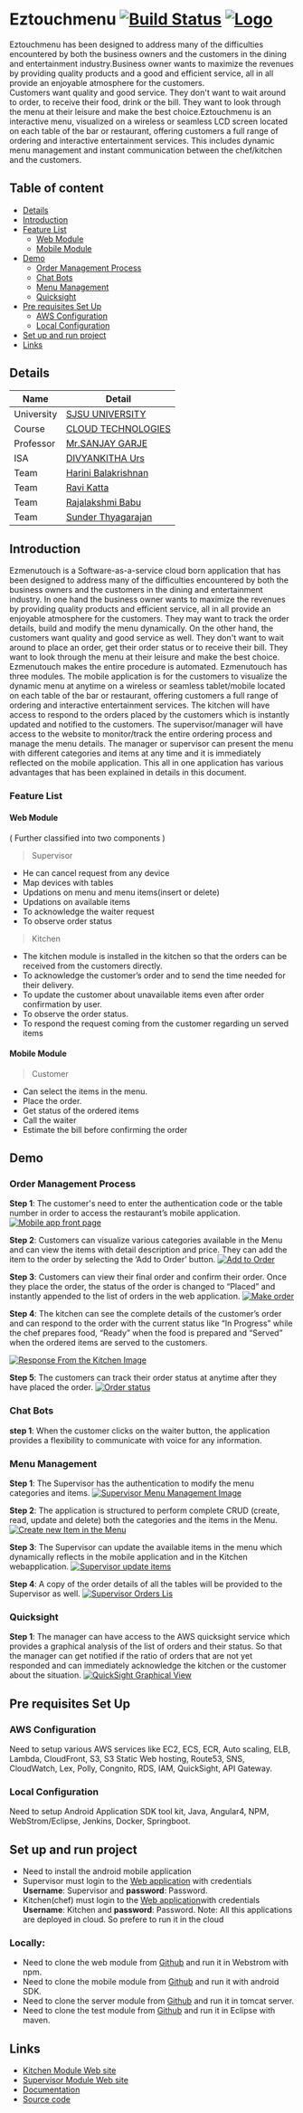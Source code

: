 # Eztouchmenu     [![Build Status](https://travis-ci.org/lil-boat/playtest-set-game.svg?branch=development)](http://54.183.149.36:8080/job/ezmenutouch/)   [![Logo](https://i.imgur.com/hgm3Beit.png)](http://ezmenutouch.com)


Eztouchmenu has been designed to address many of the difficulties encountered by both the business owners and the customers  in the dining and entertainment industry.Business owner wants to maximize the revenues by providing quality products and a good and efficient service, all in all provide an enjoyable atmosphere for the customers.  
Customers want quality and good service. They don't want to wait around to order, to receive their food, drink or the bill. They want to look through the menu at their leisure and make the best choice.Eztouchmenu is an interactive menu, visualized on a wireless or seamless LCD screen located on each table of the bar or restaurant, offering customers a full range of ordering and interactive entertainment services. This includes dynamic menu management and instant communication between the chef/kitchen and the customers. 


## Table of content

- [Details](#details)
- [Introduction](#introduction)
- [Feature List](#feature-list)
    - [Web Module](#web-module)
    - [Mobile Module](#mobile-module)
- [Demo](#demo)
    - [Order Management Process](#order-management-process)
    - [Chat Bots](#chat-bots)
    - [Menu Management](#menu-management)
    - [Quicksight](#quicksight)
- [Pre requisites Set Up](#pre-requisites-set-up)
    - [AWS Configuration](#aws-configuration)
    - [Local Configuration](#local-configuration)
- [Set up and run project](#set-up-and-run-project)
- [Links](#links)

## Details

|Name | Detail|
|---|---|
| University | [SJSU UNIVERSITY]( http://www.sjsu.edu/) |
| Course | [CLOUD TECHNOLOGIES](info.sjsu.edu/web-dbgen/catalog/courses/CMPE281.html)|
|Professor| [Mr.SANJAY GARJE](https://www.linkedin.com/in/sanjaygarje/) |
|ISA|[DIVYANKITHA Urs](https://www.linkedin.com/in/divyankithaurs/) |
|Team | [Harini Balakrishnan](https://www.linkedin.com/in/harini-balakrishnan/) 
|Team | [Ravi Katta](https://www.linkedin.com/in/ravi-shanker-katta/)  
|Team | [Rajalakshmi Babu](https://www.linkedin.com/in/rajalakshmi-babu-79a100102/) 
|Team | [Sunder Thyagarajan](https://www.linkedin.com/in/sunderthyagarajan/)

## Introduction
Ezmenutouch is a Software-as-a-service cloud born application that has been designed to address many of the difficulties encountered by both the business owners and the customers in the dining and entertainment industry. In one hand the business owner wants to maximize the revenues by providing quality products and efficient service, all in all provide an enjoyable atmosphere for the customers. They may want to track the order details, build  and modify the menu dynamically. On the other hand, the customers want quality and good service as well. They don't want to wait around to place an order, get their order status or to receive their bill. They want to look through the menu at their leisure and make the best choice. 
Ezmenutouch makes the entire procedure is automated. Ezmenutouch has three modules. The mobile application is for the customers to visualize the dynamic menu at anytime on a wireless or seamless tablet/mobile located on each table of the bar or restaurant, offering customers a full range of ordering and interactive entertainment services. The kitchen will have access to respond to the orders placed by the customers which is instantly updated and notified to the customers. The supervisor/manager will have access to the website to monitor/track the entire ordering process and manage the menu details. The manager or supervisor can present the menu with different categories and items at any time and it is immediately reflected on the mobile application. This all in one application has various advantages that has been explained in details in this document. 

### Feature List
#### Web Module  
( Further classified into two  components )       
> Supervisor            
- He can cancel request from any  device
- Map devices with tables
- Updations on menu and menu items(insert or delete) 
- Updations on available items
- To acknowledge the waiter request
- To observe order status

> Kitchen
- The kitchen module is installed in the kitchen so that the orders can be received from  the  customers directly.
- To acknowledge the customer’s order and to send the time needed for their delivery.
- To update the customer about unavailable items even after order confirmation by user.
- To observe the order status.
- To respond the request coming from the customer regarding un served items      

#### Mobile Module 
> Customer
- Can select the items in the menu.
- Place the order.
- Get status of the ordered items
- Call the waiter
- Estimate the bill before confirming the order

## Demo
### Order Management Process
**Step 1**: The customer's need to enter the authentication code or the table number in order to access the restaurant’s mobile application. 
[![Mobile app front page](https://i.imgur.com/YWfK6Ysm.png)](http://ezmenutouch.com/)

**Step 2**: Customers can visualize various categories available in the Menu and can view the items with detail description and price. They can add the item to the order by selecting the ‘Add to Order’ button. 
[![Add to Order](https://i.imgur.com/ZU0sehDm.png)](http://ezmenutouch.com/)

**Step 3**: Customers can view their final order and confirm their order. Once they place the order, the status of the order is changed to “Placed” and instantly appended to the list of orders in the web application. 
[![Make order](https://i.imgur.com/jJn9Z2mm.png)](http://ezmenutouch.com/)

**Step 4**: The kitchen can see the complete details of the customer’s order and can respond to the order with the current status like “In Progress” while the chef prepares food, “Ready” when the food is prepared and “Served” when the ordered items are served to the customers.

[![Response From the Kitchen Image](https://i.imgur.com/yl5uBwsm.png)](http://ezmenutouch.potobooth.com/)

**Step 5**: The customers can track their order status at anytime after they have placed the order. 
[![Order status](https://i.imgur.com/qDyBLYzm.png)](http://ezmenutouch.com/)

### Chat Bots
**step 1**: When the customer clicks on the waiter button, the application provides a flexibility to communicate with voice for any information.

### Menu Management
**Step 1**: The Supervisor has the authentication to modify the menu categories and items. 
[![Supervisor Menu Management Image](https://i.imgur.com/GTivxxCm.png)](http://ezmenutouch.potobooth.com/)

**Step 2**: The application is structured to perform complete CRUD (create, read, update and delete) both the categories and the items in the Menu. 
[![Create new Item in the Menu](https://i.imgur.com/fDBJuqlm.png)](http://ezmenutouch.potobooth.com/)

**Step 3**: The Supervisor can update the available items in the menu which dynamically reflects in the mobile application and in the Kitchen webapplication. 
[![Supervisor update items](https://i.imgur.com/LYCINntm.png)](http://ezmenutouch.potobooth.com/)

**Step 4**: A copy of the order details of all the tables will be provided to the Supervisor as well.
[![Supervisor Orders Lis](https://i.imgur.com/W66IIb7m.png)](http://ezmenutouch.potobooth.com/)

### Quicksight

**Step 1**: The manager can have access to the AWS quicksight service which provides a graphical analysis of the list of orders and their status. So that the manager can get notified if the ratio of orders that are not yet responded and can immediately acknowledge the kitchen or the customer about the situation. 
[![QuickSight Graphical View](https://i.imgur.com/mcq4Yhlm.png)](https://us-east-1.quicksight.aws.amazon.com)

## Pre requisites Set Up
### AWS Configuration
Need to setup various AWS services like EC2, ECS, ECR, Auto scaling, ELB, Lambda, CloudFront, S3,  S3 Static Web hosting, Route53, SNS, CloudWatch, Lex, Polly, Congnito, RDS, IAM, QuickSight, API Gateway.  

### Local Configuration
Need to setup Android Application SDK tool kit, Java, Angular4, NPM, WebStrom/Eclipse, Jenkins, Docker, Springboot.

## Set up and run project
- Need to install the android mobile application
- Supervisor must login to the [Web application](http://ezmenutouch.com/) with credentials **Username**: Supervisor and **password**: Password.
- Kitchen(chef) must login to the [Web application](http://ezmenutouch.potobooth.com/)with credentials **Username**: Kitchen and **password**: Password.
Note: All this applications are deployed in cloud. So prefere to run it in the cloud

### Locally: 
- Need to clone the web module from [Github](https://github.com/CMPE281Cloud/eztouchmenu) and run it in Webstrom with npm.
- Need to clone the mobile module from [Github](https://github.com/CMPE281Cloud/eztouchmenu) and run it with android SDK.
- Need to clone the server module from [Github](https://github.com/CMPE281Cloud/eztouchmenu) and run it in tomcat server.
- Need to  clone the test module from [Github](https://github.com/CMPE281Cloud/eztouchmenu) and run it in Eclipse with maven.

## Links

* [Kitchen Module Web site](http://ezmenutouch.potobooth.com/)
* [Supervisor Module Web site](http://ezmenutouch.com/)
* [Documentation](https://github.com/CMPE281Cloud/eztouchmenu/master/README.md)
* [Source code](https://github.com/CMPE281Cloud/eztouchmenu)
